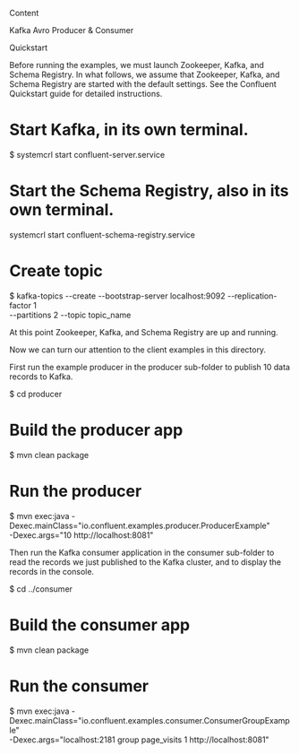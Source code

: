 Content 

Kafka Avro Producer & Consumer


Quickstart

Before running the examples, we must launch Zookeeper, Kafka, and Schema Registry. In what follows, we assume that Zookeeper, Kafka, and Schema Registry are started with the default settings. See the Confluent Quickstart guide for detailed instructions.


# Start Kafka, in its own terminal.
$ systemcrl start confluent-server.service

# Start the Schema Registry, also in its own terminal.
systemcrl start confluent-schema-registry.service

# Create  topic
$ kafka-topics --create --bootstrap-server localhost:9092 --replication-factor 1 \
                   --partitions 2 --topic topic_name

At this point Zookeeper, Kafka, and Schema Registry are up and running.

Now we can turn our attention to the client examples in this directory.

First run the example producer in the producer sub-folder to publish 10 data records to Kafka.

$ cd producer
# Build the producer app
$ mvn clean package
# Run the producer
$ mvn exec:java -Dexec.mainClass="io.confluent.examples.producer.ProducerExample" \
  -Dexec.args="10 http://localhost:8081"

Then run the Kafka consumer application in the consumer sub-folder to read the records we just published to the Kafka cluster, and to display the records in the console.

$ cd ../consumer
# Build the consumer app
$ mvn clean package
# Run the consumer
$ mvn exec:java -Dexec.mainClass="io.confluent.examples.consumer.ConsumerGroupExample" \
  -Dexec.args="localhost:2181 group page_visits 1 http://localhost:8081"
